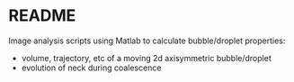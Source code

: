 # README
Image analysis scripts using Matlab to calculate bubble/droplet properties:
- volume, trajectory, etc of a moving 2d axisymmetric bubble/droplet
- evolution of neck during coalescence
